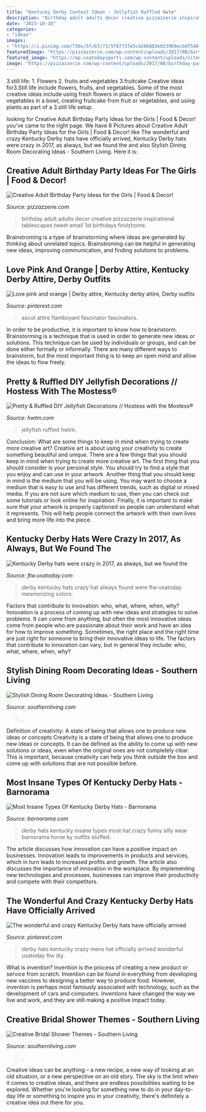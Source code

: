 ```yaml
---
title: "Kentucky Derby Contest Ideas - Jellyfish Ruffled Hwtm"
description: "Birthday adult adults decor creative pizzazzerie inspirational tablescapes tweet email 1st birthdays findzhome"
date: "2023-10-10"
categories:
- "ideas"
images:
- "https://i.pinimg.com/736x/5f/67/73/5f67737e5c4266883e033969ecbdf540--races-outfit-race-wear.jpg"
featuredImage: "https://pizzazzerie.com/wp-content/uploads/2017/08/birthday-party-ideas-for-adults-11.jpg"
featured_image: "https://wp.usatodaysports.com/wp-content/uploads/sites/90/2017/05/usatsi_10042982.jpg"
image: "https://pizzazzerie.com/wp-content/uploads/2017/08/birthday-party-ideas-for-adults-11.jpg"
---
```



3.still life: 1. Flowers 2. fruits and vegetables 3.fruitcake
Creative ideas for3.Still life include flowers, fruits, and vegetables. Some of the most creative ideas include using fresh flowers in place of older flowers or vegetables in a bowl, creating fruitcake from fruit or vegetables, and using plants as part of a 3.still life setup.

	

		
looking for Creative Adult Birthday Party Ideas for the Girls | Food &amp; Decor! you've came to the right page. We have 8 Pictures about Creative Adult Birthday Party Ideas for the Girls | Food &amp; Decor! like The wonderful and crazy Kentucky Derby hats have officially arrived, Kentucky Derby hats were crazy in 2017, as always, but we found the and also Stylish Dining Room Decorating Ideas - Southern Living. Here it is:
		
    
## Creative Adult Birthday Party Ideas For The Girls | Food &amp; Decor!

<img loading=lazy src="https://pizzazzerie.com/wp-content/uploads/2017/08/birthday-party-ideas-for-adults-11.jpg" onerror="this.onerror=null;this.src='https://tse3.mm.bing.net/th?id=OIP.r3gDBLASBB85Kkc8MOgeqQHaLH&amp;pid=15.1';" alt="Creative Adult Birthday Party Ideas for the Girls | Food &amp; Decor!">

_Source: pizzazzerie.com_

>birthday adult adults decor creative pizzazzerie inspirational tablescapes tweet email 1st birthdays findzhome. 

	

Brainstroming is a type of brainstorming where ideas are generated by thinking about unrelated topics. Brainstroming can be helpful in generating new ideas, improving communication, and finding solutions to problems.

    
## Love Pink And Orange | Derby Attire, Kentucky Derby Attire, Derby Outfits

<img loading=lazy src="https://i.pinimg.com/736x/5f/67/73/5f67737e5c4266883e033969ecbdf540--races-outfit-race-wear.jpg" onerror="this.onerror=null;this.src='https://tse3.mm.bing.net/th?id=OIP.i4NbpTufBu8fOrBwG_o7KwAAAA&amp;pid=15.1';" alt="Love pink and orange | Derby attire, Kentucky derby attire, Derby outfits">

_Source: pinterest.com_

>ascot attire flamboyant fascinator fascinators. 

	

In order to be productive, it is important to know how to brainstorm. Brainstorming is a technique that is used in order to generate new ideas or solutions. This technique can be used by individuals or groups, and can be done either formally or informally. There are many different ways to brainstorm, but the most important thing is to keep an open mind and allow the ideas to flow freely.

    
## Pretty &amp; Ruffled DIY Jellyfish Decorations // Hostess With The Mostess®

<img loading=lazy src="https://www.hwtm.com/wp-content/uploads/2021/03/diy-jellyfish-decorations_1-768x986.jpg" onerror="this.onerror=null;this.src='https://tse4.mm.bing.net/th?id=OIP.sRL7XD2MAB4oWb-6TvxJWwHaJg&amp;pid=15.1';" alt="Pretty &amp; Ruffled DIY Jellyfish Decorations // Hostess with the Mostess®">

_Source: hwtm.com_

>jellyfish ruffled hwtm. 

	

Conclusion: What are some things to keep in mind when trying to create more creative art?
Creative art is about using your creativity to create something beautiful and unique. There are a few things that you should keep in mind when trying to create more creative art. The first thing that you should consider is your personal style. You should try to find a style that you enjoy and can use in your artwork. Another thing that you should keep in mind is the medium that you will be using. You may want to choose a medium that is easy to use and has different trends, such as digital or mixed media. If you are not sure which medium to use, then you can check out some tutorials or look online for inspiration. Finally, it is important to make sure that your artwork is properly captioned so people can understand what it represents. This will help people connect the artwork with their own lives and bring more life into the piece.

    
## Kentucky Derby Hats Were Crazy In 2017, As Always, But We Found The

<img loading=lazy src="https://wp.usatodaysports.com/wp-content/uploads/sites/90/2017/05/usatsi_10042982.jpg" onerror="this.onerror=null;this.src='https://tse2.mm.bing.net/th?id=OIP.LFelF9VhUK89RkXbBAGiTAHaLr&amp;pid=15.1';" alt="Kentucky Derby hats were crazy in 2017, as always, but we found the">

_Source: ftw.usatoday.com_

>derby kentucky hats crazy hat always found were ftw usatoday mesmerizing colors. 

	

Factors that contribute to innovation: who, what, where, when, why?
Innovation is a process of coming up with new ideas and strategies to solve problems. It can come from anything, but often the most innovative ideas come from people who are passionate about their work and have an idea for how to improve something. Sometimes, the right place and the right time are just right for someone to bring their innovative ideas to life. The factors that contribute to innovation can vary, but in general they include: who, what, where, when, why?

    
## Stylish Dining Room Decorating Ideas - Southern Living

<img loading=lazy src="https://img1.southernliving.timeinc.net/sites/default/files/styles/responsive_etr_gallery_desktop_portrait/public/image/2015/11/main/hm_c68cd0f7b1512768_spcms.jpg?itok=U7PK3-bi" onerror="this.onerror=null;this.src='https://tse4.mm.bing.net/th?id=OIP.a-qLh-j10uyNQKMZ82b9kQHaLH&amp;pid=15.1';" alt="Stylish Dining Room Decorating Ideas - Southern Living">

_Source: southernliving.com_

>. 

	

Definition of creativity: A state of being that allows one to produce new ideas or concepts
Creativity is a state of being that allows one to produce new ideas or concepts. It can be defined as the ability to come up with new solutions or ideas, even when the original ones are not completely clear. This is important, because creativity can help you think outside the box and come up with solutions that are not possible before.

    
## Most Insane Types Of Kentucky Derby Hats - Barnorama

<img loading=lazy src="http://www.barnorama.com/wp-content/images/2012/03/Most-Insane-Types-Kentucky-Derby-Hats/17-Most-Insane-Types-Kentucky-Derby-Hats.jpg" onerror="this.onerror=null;this.src='https://tse1.mm.bing.net/th?id=OIP.6WJA6TQBsB7-nO_qtLjQ8wHaLH&amp;pid=15.1';" alt="Most Insane Types Of Kentucky Derby Hats - Barnorama">

_Source: barnorama.com_

>derby hats kentucky insane types most hat crazy funny silly wear barnorama horse ky outfits stuffed. 

	

The article discusses how innovation can have a positive impact on businesses. Innovation leads to improvements in products and services, which in turn leads to increased profits and growth. The article also discusses the importance of innovation in the workplace. By implementing new technologies and processes, businesses can improve their productivity and compete with their competitors.

    
## The Wonderful And Crazy Kentucky Derby Hats Have Officially Arrived

<img loading=lazy src="https://i.pinimg.com/originals/9b/5d/71/9b5d7102d5f95128b352dfe208931079.jpg" onerror="this.onerror=null;this.src='https://tse2.mm.bing.net/th?id=OIP.GuOPtDsXpZqryluLqi-RygHaLP&amp;pid=15.1';" alt="The wonderful and crazy Kentucky Derby hats have officially arrived">

_Source: pinterest.com_

>derby hats kentucky crazy mens hat officially arrived wonderful usatoday ftw diy. 

	

What is invention?
Invention is the process of creating a new product or service from scratch. Invention can be found in everything from developing new vaccines to designing a better way to produce food. However, invention is perhaps most famously associated with technology, such as the development of cars and computers. Inventions have changed the way we live and work, and they are still making a positive impact today.

    
## Creative Bridal Shower Themes - Southern Living

<img loading=lazy src="https://img1.southernliving.timeinc.net/sites/default/files/styles/responsive_etr_gallery_desktop_portrait/public/image/2017/09/main/fiesta.jpg?itok=Jbim2NaR" onerror="this.onerror=null;this.src='https://tse1.mm.bing.net/th?id=OIP.JNrr47IjI3ng4-2ogcoHSQHaLH&amp;pid=15.1';" alt="Creative Bridal Shower Themes - Southern Living">

_Source: southernliving.com_

>. 

	

Creative ideas can be anything – a new recipe, a new way of looking at an old situation, or a new perspective on an old story. The sky is the limit when it comes to creative ideas, and there are endless possibilities waiting to be explored. Whether you're looking for something new to do in your day-to-day life or something to inspire you in your creativity, there's definitely a creative idea out there for you.

